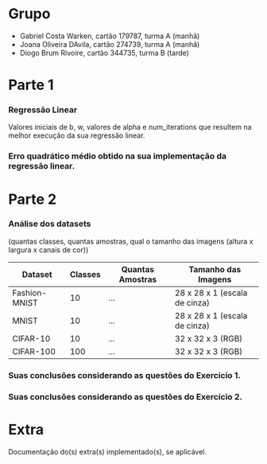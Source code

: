 # Grupo
- Gabriel Costa Warken, cartão 179787, turma A (manhã)
- Joana Oliveira DAvila, cartão 274739, turma A (manhã)
- Diogo Brum Rivoire, cartão 344735, turma B (tarde)

  
# Parte 1
### Regressão Linear
Valores iniciais de b, w, valores de alpha e num_iterations que resultem na melhor execução da sua regressão linear.

###  Erro quadrático médio obtido na sua implementação da regressão linear.


# Parte 2
### Análise dos datasets 
(quantas classes, quantas amostras, qual o tamanho das imagens (altura x largura x canais de cor))

| Dataset        | Classes | Quantas Amostras | Tamanho das Imagens     |
|----------------|---------|------------------|--------------------------|
| Fashion-MNIST  | 10      | ...            | 28 x 28 x 1 (escala de cinza) |
| MNIST          | 10      | ...            | 28 x 28 x 1 (escala de cinza) |
| CIFAR-10       | 10      | ...            | 32 x 32 x 3 (RGB)             |
| CIFAR-100      | 100     | ...           | 32 x 32 x 3 (RGB)             |

### Suas conclusões considerando as questões do Exercício 1.
### Suas conclusões considerando as questões do Exercício 2.
# Extra 
Documentação do(s) extra(s) implementado(s), se aplicável.
